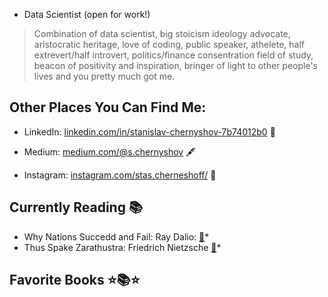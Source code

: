 * Data Scientist (open for work!)

> Combination of data scientist, big stoicism ideology advocate, aristocratic heritage, love of coding, public speaker, athelete, half extrevert/half introvert, politics/finance consentration field of study, beacon of positivity and inspiration, bringer of light to other people's lives and you pretty much got me. 

## Other Places You Can Find Me:

- LinkedIn: [linkedin.com/in/stanislav-chernyshov-7b74012b0](https://www.linkedin.com/in/stanislav-chernyshov-7b74012b0/) 🔗

- Medium: [medium.com/@s.chernyshov](https://medium.com/@s.chernyshov) 🖋️

- Instagram: [instagram.com/stas.cherneshoff/](https://www.instagram.com/stas.cherneshoff/) 📸


## Currently Reading 📚

- Why Nations Succedd and Fail: Ray Dalio: [📖](https://www.goodreads.com/book/show/52962238-principles-for-dealing-with-the-changing-world-order?from_search=true&from_srp=true&qid=XfvxnKK8lH&rank=1)*
- Thus Spake Zarathustra: Friedrich Nietzsche [📖](https://www.goodreads.com/book/show/51893.Thus_Spoke_Zarathustra?ref=nav_sb_ss_1_6)*

  
## Favorite Books ⭐📚⭐ 
